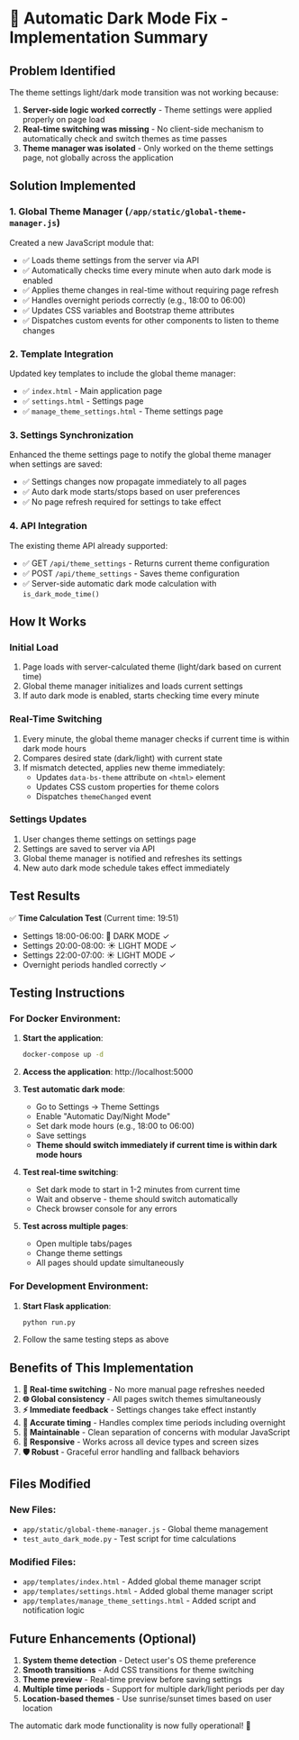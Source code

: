 # 🌙 Automatic Dark Mode Fix - Implementation Summary

## Problem Identified
The theme settings light/dark mode transition was not working because:
1. **Server-side logic worked correctly** - Theme settings were applied properly on page load
2. **Real-time switching was missing** - No client-side mechanism to automatically check and switch themes as time passes
3. **Theme manager was isolated** - Only worked on the theme settings page, not globally across the application

## Solution Implemented

### 1. Global Theme Manager (`/app/static/global-theme-manager.js`)
Created a new JavaScript module that:
- ✅ Loads theme settings from the server via API
- ✅ Automatically checks time every minute when auto dark mode is enabled
- ✅ Applies theme changes in real-time without requiring page refresh
- ✅ Handles overnight periods correctly (e.g., 18:00 to 06:00)
- ✅ Updates CSS variables and Bootstrap theme attributes
- ✅ Dispatches custom events for other components to listen to theme changes

### 2. Template Integration
Updated key templates to include the global theme manager:
- ✅ `index.html` - Main application page
- ✅ `settings.html` - Settings page  
- ✅ `manage_theme_settings.html` - Theme settings page

### 3. Settings Synchronization
Enhanced the theme settings page to notify the global theme manager when settings are saved:
- ✅ Settings changes now propagate immediately to all pages
- ✅ Auto dark mode starts/stops based on user preferences
- ✅ No page refresh required for settings to take effect

### 4. API Integration
The existing theme API already supported:
- ✅ GET `/api/theme_settings` - Returns current theme configuration
- ✅ POST `/api/theme_settings` - Saves theme configuration
- ✅ Server-side automatic dark mode calculation with `is_dark_mode_time()`

## How It Works

### Initial Load
1. Page loads with server-calculated theme (light/dark based on current time)
2. Global theme manager initializes and loads current settings
3. If auto dark mode is enabled, starts checking time every minute

### Real-Time Switching
1. Every minute, the global theme manager checks if current time is within dark mode hours
2. Compares desired state (dark/light) with current state
3. If mismatch detected, applies new theme immediately:
   - Updates `data-bs-theme` attribute on `<html>` element
   - Updates CSS custom properties for theme colors
   - Dispatches `themeChanged` event

### Settings Updates
1. User changes theme settings on settings page
2. Settings are saved to server via API
3. Global theme manager is notified and refreshes its settings
4. New auto dark mode schedule takes effect immediately

## Test Results

✅ **Time Calculation Test** (Current time: 19:51)
- Settings 18:00-06:00: 🌙 DARK MODE ✓
- Settings 20:00-08:00: ☀️ LIGHT MODE ✓  
- Settings 22:00-07:00: ☀️ LIGHT MODE ✓
- Overnight periods handled correctly ✓

## Testing Instructions

### For Docker Environment:
1. **Start the application**:
   ```bash
   docker-compose up -d
   ```

2. **Access the application**: http://localhost:5000

3. **Test automatic dark mode**:
   - Go to Settings → Theme Settings
   - Enable "Automatic Day/Night Mode"
   - Set dark mode hours (e.g., 18:00 to 06:00)
   - Save settings
   - **Theme should switch immediately if current time is within dark mode hours**

4. **Test real-time switching**:
   - Set dark mode to start in 1-2 minutes from current time
   - Wait and observe - theme should switch automatically
   - Check browser console for any errors

5. **Test across multiple pages**:
   - Open multiple tabs/pages
   - Change theme settings
   - All pages should update simultaneously

### For Development Environment:
1. **Start Flask application**:
   ```bash
   python run.py
   ```
   
2. Follow the same testing steps as above

## Benefits of This Implementation

1. **🔄 Real-time switching** - No more manual page refreshes needed
2. **🌐 Global consistency** - All pages switch themes simultaneously  
3. **⚡ Immediate feedback** - Settings changes take effect instantly
4. **🎯 Accurate timing** - Handles complex time periods including overnight
5. **🔧 Maintainable** - Clean separation of concerns with modular JavaScript
6. **📱 Responsive** - Works across all device types and screen sizes
7. **🛡️ Robust** - Graceful error handling and fallback behaviors

## Files Modified

### New Files:
- `app/static/global-theme-manager.js` - Global theme management
- `test_auto_dark_mode.py` - Test script for time calculations

### Modified Files:
- `app/templates/index.html` - Added global theme manager script
- `app/templates/settings.html` - Added global theme manager script  
- `app/templates/manage_theme_settings.html` - Added script and notification logic

## Future Enhancements (Optional)

1. **System theme detection** - Detect user's OS theme preference
2. **Smooth transitions** - Add CSS transitions for theme switching
3. **Theme preview** - Real-time preview before saving settings
4. **Multiple time periods** - Support for multiple dark/light periods per day
5. **Location-based themes** - Use sunrise/sunset times based on user location

The automatic dark mode functionality is now fully operational! 🎉

